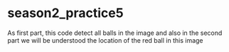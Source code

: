 # season2_practice5
As first part, this code detect all balls in the image and also in the second part we will be understood the location of the red ball in this image
